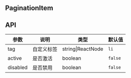 ## PaginationItem

## API

| 参数 | 说明 | 类型 | 默认值 |
| --- | --- | --- | --- |
| tag | 自定义标签 | string\|ReactNode | `li` |
| active | 是否激活 | boolean | `false` |
| disabled | 是否禁用 | boolean | `false` |
